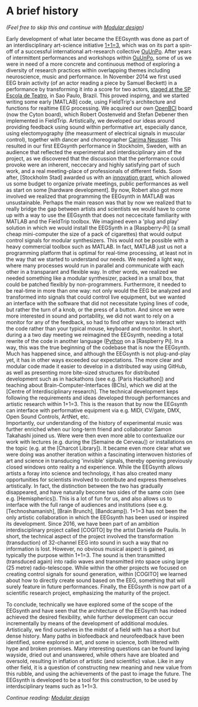 # A brief history

_(Feel free to skip this and continue with [Modular design](design.md))_

Early development of what later became the EEGsynth was done as part of an interdisciplinary art-science 
initiative [1+1=3](http://oneplusoneisthree.org/), which was on its part a spin-off of a successful international art-research collective
[OuUnPo](http://www.ouunpo.org/). After years of intermittent performances and workshops within 
[OuUnPo](http://www.ouunpo.org/), some of us we were in need of a more concrete and continuous method of exploring a diversity of 
research practices within overlapping themes including neuroscience, music and performance. In November 2014 we first 
used EEG brain activity (of an actor reading a piece by Samuel Beckett) in a performance by transforming it into a score 
for two actors, [staged at the SP Escola de Teatro](http://www.eegsynth.org/?p=51), in Sao Paulo, Brazil.
This proved inspirng, and we started writing some early [MATLAB] code, using FieldTrip's architecture and functions for realtime EEG processing. 
We acquired our own [OpenBCI](https://openbci.com/) board (now the Cyton board), which Robert Oostenveld and Stefan Debener 
then implemented in FieldTrip. Artistically, we developed our ideas around providing feedback using sound within 
performative art, especially dance, using electomyography (the measurment of electrical 
signals in muscular control), together with dancer and choreographer [Carima Neusser](http://www.carimaneusser.com/).
This resulted in our first EEGsynth performance in Stockholm, Sweden, with an audience that reflected the 
experimental and interdisciplinary aim of the project, as we discovered that the discussion that the performance could provoke were an inherent, neccecary
and highly satisfying part of such work, and a real meeting-place of professionals of different fields.
Soon after, [Stockholm Stad] awarded us with an [innovation grant](http://www.innovativkultur.se/sv/projektsida/), 
which allowed us some budget to organize private meetings,
public performances as well as start on some [hardware development]. By now, Robert also got more involved we realized that 
programming the EEGsynth in MATLAB was unsustainable. Perhaps the main reason was that by now we realized that to really
bridge the gap between artists and scientists we would have to come up with a way to use the EEGsynth that does not 
neccecitate familiarity with MATLAB and the FieldTrip toolbox. We imagined even a 'plug and play' solution in which we
would install the EEGSynth in a [Raspberry-Pi] (a small cheap mini-computer the size of a pack of cigarettes) that would 
output control signals for modular synthesizers. This would not be possible with a heavy commercial toolbox such as 
MATLAB. In fact, MATLAB just us not a programming platform that is optimal for real-time processing, at least not in the
way that we started to understand our needs. We needed a light way, where many processes would run in parallel and
communicate with each other in a transparant and flexible way. In other words, we realized we needed something like a 
modular synthesizer, packed in a small box, that could be patched flexibly by non-programmers. Furthermore, it needed 
to be real-time in more than one way: not only would the EEG be analyzed and transformed into signals that could control
live equipment, but we wanted an interface with the software that did not necessitate typing lines of code, but rather
the turn of a knob, or the press of a button. And since we were more interested in sound and portability, we did not 
want to rely on a monitor for any of the feedback, so had to find other ways to interact with the code rather than your
typical mouse, keyboard and monitor. In short, during a a two day meeting we reimagined the EEGsynth, 
needing a total rewrite of the code in another language ([Python](https://www.python.org/) on a [Raspberry Pi]. In a way, this was the true 
beginning of the codebase that is now the EEGsynth. Much has happened since, and although the
EEGsynth is not plug-and-play yet, it has in other ways exceeded our expectations. The more clear and modular code 
made it easier to develop in a distributed way using GitHub, as well as presenting more bite-sized structures for distributed 
development such as in hackathons (see e.g. [Paris Hackathon]) and teaching about Brain-Computer-Interfaces (BCIs), 
which we did at the [Centre of Interdisciplinary research]. The technical development 
keps following the requirements and ideas developed through performances and artistic research within 1+1=3. This is the
reason that by now the EEGsynth can interface with performative equipment via e.g. MIDI, CV/gate, DMX, Open Sound 
Controls, ArtNet, etc.  
Importantly, our understanding of the history of experimental music was further enriched when our long-term friend and 
collaborator Samon Takahashi joined us. Were were then even more able to contextualize our work with lectures (e.g. 
during the [Semaine de Cerveau]) or installations on the topic (e.g. at the [Charcot Library]). It became even more clear
what we were doing was another iteration within a fascinating interwoven histories of 
art and science in transducing 'invisible' signals, thereby opening previously closed windows onto reality a nd experience. 
While the EEGsynth allows artists a foray into science and technology, it has also created many opportunities for scientists 
involved to contribute and express themselves artistically. In fact, the distinction between the two has gradually disappeared, 
and have naturally become two sides of the same coin (see e.g. [Hemispherics]). This is a lot of fun for us, and also 
allows us to interface with the full range of audiences and institutions (see e.g. [Technoshamanish], [Brain Brunch], [Bandcamp]).
1+1=3 has not been the only artistic collaboration in which the EEGsynth has been used or inspired its development. 
Since 2016, we have been part of an ambition interdisciplinary project called [COGITO] by the artist Daniela de Paulis. 
In short, the technical aspect
of the project involved the transformation (transduction) of 32-channel EEG into sound in such a way that no information 
is lost. However, no obvious musical aspect is gained, as typically the purpose within 1+1=3. The sound is then transmitted (transduced again) into 
radio waves and transmitted into space using large (25 metre) radio-telescope. While within the other projects we focused 
on creating control signals for sound generation, within [COGITO] we learned about how to directly create sound based on the
EEG, something that will surely feature in future performances. Finally, the EEGsynth is now part of a scientific research project, 
emphasizing the maturity of the project. 

To conclude, technically we have explored some of the scope of the EEGsynth and have seen that the architecture of the EEGsynth has 
indeed achieved the desired flexibility, while further development can occur incrementally by means of the development 
of additional modules. Artistically, we find ourselves in the midst of a field with has a short but dense history.
Many paths in biofeedback and neurofeedback have been identified, some explored in art, and some in science, both littered with
hype and broken promises. Many interesting questions can be found laying wayside, dried out and unanswered, while others have are 
bloated and oversold, resulting in inflation of artistic (and scientific) value. Like in any other field, it is a
question of constructing new meaning and new value from this rubble, and using the achievements of the past to image the 
future. The EEGsynth is developed to be a tool for this construction, to be used by interdsciplinary teams such as 1+1=3.

_Continue reading: [Modular design](design.md)_
